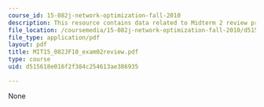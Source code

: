 ```yaml
---
course_id: 15-082j-network-optimization-fall-2010
description: This resource contains data related to Midterm 2 review problems.
file_location: /coursemedia/15-082j-network-optimization-fall-2010/d515618e016f2f384c254613ae386935_MIT15_082JF10_exam02review.pdf
file_type: application/pdf
layout: pdf
title: MIT15_082JF10_exam02review.pdf
type: course
uid: d515618e016f2f384c254613ae386935

---
```

None